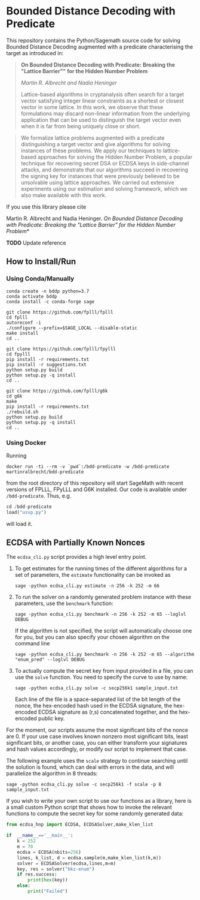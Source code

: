 # Bounded Distance Decoding with Predicate

This repository contains the Python/Sagemath source code for solving Bounded Distance Decoding augmented with a predicate characterising the target as introduced in:

> **On Bounded Distance Decoding with Predicate: Breaking the "Lattice Barrier"" for the Hidden Number Problem**  
>
> *Martin R. Albrecht and Nadia Heninger*  
>
> Lattice-based algorithms in cryptanalysis often search for a target vector satisfying integer linear constraints as a shortest or closest vector in some lattice.  In this work, we observe that these formulations may discard non-linear information from the underlying application that can be used to distinguish the target vector even when it is far from being uniquely close or short.  

> We formalize lattice problems augmented with a predicate distinguishing a target vector and give algorithms for solving instances of these problems. We apply our techniques to lattice-based approaches for solving the Hidden Number Problem, a popular technique for recovering secret DSA or ECDSA keys in side-channel attacks, and demonstrate that our algorithms succeed in recovering the signing key for instances that were previously believed to be unsolvable using lattice approaches. We carried out extensive experiments using our estimation and solving framework, which we also make available with this work.

If you use this library please cite

  Martin R. Albrecht and Nadia Heninger. *On Bounded Distance Decoding with Predicate: Breaking the "Lattice Barrier" for the Hidden Number Problem**

**TODO** Update reference

## How to Install/Run

### Using Conda/Manually

``` shell
conda create -n bddp python=3.7
conda activate bddp
conda install -c conda-forge sage

git clone https://github.com/fplll/fplll
cd fplll
autoreconf -i
./configure --prefix=$SAGE_LOCAL --disable-static
make install
cd ..

git clone https://github.com/fplll/fpylll
cd fpylll
pip install -r requirements.txt
pip install -r suggestions.txt
python setup.py build
python setup.py -q install
cd ..
    
git clone https://github.com/fplll/g6k
cd g6k
make
pip install -r requirements.txt
./rebuild.sh
python setup.py build
python setup.py -q install 
cd ..
```

### Using Docker

Running

``` shell
docker run -ti --rm -v `pwd`:/bdd-predicate -w /bdd-predicate martinralbrecht/bdd-predicate
```

from the root directory of this repository  will start SageMath with recent versions of FPLLL, FPyLLL and G6K installed. Our code is available under `/bdd-predicate`. Thus, e.g.

``` python
cd /bdd-predicate
load("usvp.py")
```

will load it.


## ECDSA with Partially Known Nonces

The `ecdsa_cli.py` script provides a high level entry point.

1. To get estimates for the running times of the different algorithms for a set of parameters, the `estimate` functionality can be invoked as

    ``` shell
    sage -python ecdsa_cli.py estimate -n 256 -k 252 -m 66
    ```

2. To run the solver on a randomly generated problem instance with these parameters, use the `benchmark` function:

    ``` shell
    sage -python ecdsa_cli.py benchmark -n 256 -k 252 -m 65 --loglvl DEBUG
    ```

    If the algorithm is not specified, the script will automatically choose one for you, but you can also specify your chosen algorithm on the command line

    ``` shell
    sage -python ecdsa_cli.py benchmark -n 256 -k 252 -m 65 --algorithm "enum_pred" --loglvl DEBUG
    ```

3. To actually compute the secret key from input provided in a file, you can use the `solve` function. You need to specify the curve to use by name:

    ``` shell
    sage -python ecdsa_cli.py solve -c secp256k1 sample_input.txt
    ```

    Each line of the file is a space-separated list of the bit length of the nonce, the hex-encoded hash used in the ECDSA signature, the hex-encoded ECDSA signature as (r,s) concatenated together, and the hex-encoded public key.

For the moment, our scripts assume the most significant bits of the nonce are 0. If your use case involves known nonzero most significant bits, least significant bits, or another case, you can either transform your signatures and hash values accordingly, or modify our script to implement that case.

The following example uses the `scale` strategy to continue searching until the solution is found, which can deal with errors in the data, and will parallelize the algorithm in 8 threads:

``` shell
sage -python ecdsa_cli.py solve -c secp256k1 -f scale -p 8 sample_input.txt
```

If you wish to write your own script to use our functions as a library, here is a small custom Python script that shows how to invoke the relevant functions to compute the secret key for some randomly generated data:
``` python
from ecdsa_hnp import ECDSA, ECDSASolver,make_klen_list

if  __name__=='__main__':
    k = 252
    m = 70
    ecdsa = ECDSA(nbits=256)
    lines, k_list, d = ecdsa.sample(m,make_klen_list(k,m))
    solver = ECDSASolver(ecdsa,lines,m=m)
    key, res = solver("bkz-enum")
    if res.success:
        print(hex(key))
    else:
        print("Failed")
```

